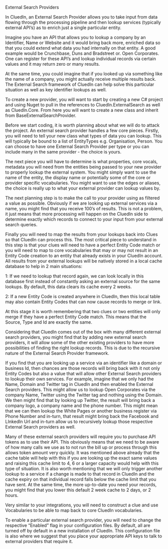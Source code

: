 External Search Providers

In CluedIn, an External Search Provider allows you to take input from data flowing through the processing pipeline and then lookup services (typically external API’s) as to enrich just a single particular entity. 

Imagine you have an API that allows you to lookup a company by an Identifier, Name or Website and it would bring back more, enriched data so that you could extend what data you had internally on that entity. A good example would be Crunchbase, Duns and Bradstreet or. Open Corporates. One can register for these API’s and lookup individual records via certain values and it may return zero or many results. 

At the same time, you could imagine that if you looked up via something like the name of a company, you might actually receive multiple results back. The External Search framework of CluedIn can help solve this particular situation as well as key identifier lookups as well. 

To create a new provider, you will want to start by creating a new C# project and using Nuget to pull in the references to CluedIn.ExternalSearch as well as CluedIn.Core. From here you will want to create a new class and inherit from BaseExternalSearchProvider. 

Before we start coding, it is worth planning about what we will do to attack the project. An external search provider handles a few core pieces. Firstly, you will need to tell your new class what types of data you can lookup. This will typically be bound to a list of EntityTypes e.g. Organisation, Person. You can choose to have one External Search Provider per type or you can include many in the same provider - the choice is yours. 

The next piece you will have to determine is what properties, core vocals, metadata you will need from the entities being passed to your new provider to properly lookup the external system. You might simply want to use the name of the entity, the display name or potentially some of the core or provider specific vocabularies. You might want to use the edges or aliases, the choice is really up to what your external provider can lookup values by. 

The next planning step is to make the call to your provider using as filtered a value as possible. Obviously if we are looking up external services via a name, you might find that you receive 100’s of results. This is not a problem, it just means that more processing will happen on the CluedIn side to determine exactly which records to connect to your input from your external search queries. 

Finally you will need to map the results from your lookups back into Clues so that CluedIn can process this. The most critical piece to understand in this step is that your clues will need to have a perfect Entity Code match or you will need to map to core vocabularies that may or may not result in an Entity Code creation to an entity that already exists in your CluedIn account. All results from your external lookups will be natively stored in a local cache database to help in 2 main situations: 

1: If we need to lookup that record again, we can look locally in this database first instead of constantly asking an external source for the same lookups. By default, this data clears its cache every 2 weeks. 

2: If a new Entity Code is created anywhere in CluedIn, then this local table may also contain Entity Codes that can now cause records to merge or link. 

At this stage it is worth remembering that two clues or two entities will only merge if they have a perfect Entity Code match. This means that the Source, Type and Id are exactly the same. 

Considering that CluedIn comes out of the box with many different external search providers, you might find that by adding new external search providers, it will allow some of the other existing providers to have more possibilities of finding the right lookup records. This is due to the recursive nature of the External Search Provider framework. 

If you find that you are looking up a service via an identifier like a domain or business Id, then chances are those records will bring back with it not only Entity Codes but also a value that will allow other External Search providers to lookup their own services. For example, imagine that we only had the Name, Domain and Twitter tag in CluedIn and then enabled the External Search providers. This might allow us to lookup Open Corporates via the company Name, Twitter using the Twitter tag and nothing using the Domain. We then might find that by looking up Twitter, the result will bring back a company logo, a company name and the phone number. This might mean that we can then lookup the White Pages or another business register via Phone Number and in-turn, that result might bring back the Facebook and LInkedIn Url and in-turn allow us to recursively lookup those respective External Search providers as well. 

Many of these external search providers will require you to purchase API tokens as to use their API. This obviously means that we need to be aware of how many calls we use as to not run the bill up or process through this allows token amount very quickly. It was mentioned above already that the cache table will help with this if you are looking up the exact same values and raising this cache limit to 4, 6 or a larger capacity would help with this type of situation. It is also worth mentioning that we will only trigger another lookup to a service if a change is made to that record in CluedIn and the cache expiry on that individual record falls below the cache limit that you have sent. At the same time, the more up-to-date you need your records, you might find that you lower this default 2 week cache to 2 days, or 2 hours. 

Very similar to your integrations, you will need to construct a clue and use Vocabularies to be able to map back to core CluedIn vocabularies. 

To enable a particular external search provider, you will need to change the respective “Enabled” flag in your configuration files. By default, all are turned off by default in a new installation of CluedIn. This configuration file is also where we suggest that you place your appropriate API keys to talk to external providers that require it. 
